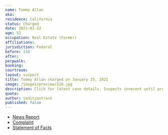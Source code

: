 ```yaml
---
name: Tommy Allan
aka:
residence: California
status: Charged
date: 2021-01-22
age: 52
occupation: Real Estate (Former)
affiliations:
jurisdiction: Federal
before: 116
after:
perpwalk:
booking:
courtroom:
layout: suspect
title: Tommy Allan charged on January 25, 2021
image: /images/preview/116.jpg
description: Click for latest case details. Suspects innocent until proven guilty.
quote:
author: seditiontrack
published: false
---
```


- [News Report](https://www.sacbee.com/news/local/article248703410.html)
- [Complaint](https://www.justice.gov/file/1360801/download)
- [Statement of Facts](https://www.justice.gov/file/1360801/download)